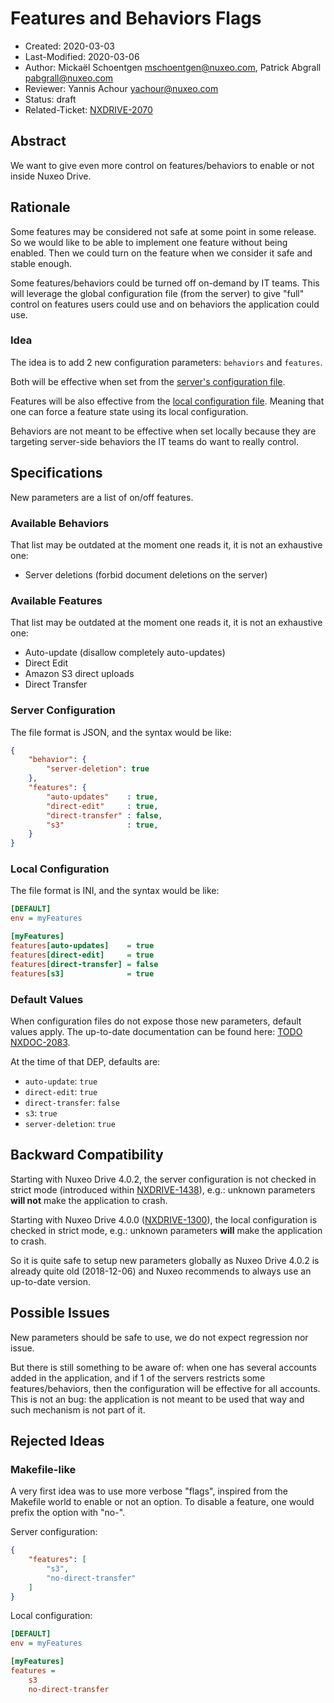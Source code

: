 # Features and Behaviors Flags

- Created: 2020-03-03
- Last-Modified: 2020-03-06
- Author: Mickaël Schoentgen <mschoentgen@nuxeo.com>,
          Patrick Abgrall <pabgrall@nuxeo.com>
- Reviewer: Yannis Achour <yachour@nuxeo.com>
- Status: draft
- Related-Ticket: [NXDRIVE-2070](https://jira.nuxeo.com/browse/NXDRIVE-2070)

## Abstract

We want to give even more control on features/behaviors to enable or not inside Nuxeo Drive.

## Rationale

Some features may be considered not safe at some point in some release.
So we would like to be able to implement one feature without being enabled.
Then we could turn on the feature when we consider it safe and stable enough.

Some features/behaviors could be turned off on-demand by IT teams.
This will leverage the global configuration file (from the server) to give "full" control on features users could use and on behaviors the application could use.

### Idea

The idea is to add 2 new configuration parameters: `behaviors` and `features`.

Both will be effective when set from the [server's configuration file](https://doc.nuxeo.com/client-apps/how-to-configure-nuxeo-drive-globally/).

Features will be also effective from the [local configuration file](https://doc.nuxeo.com/client-apps/nuxeo-drive/#configuration-file).
Meaning that one can force a feature state using its local configuration.

Behaviors are not meant to be effective when set locally because they are targeting server-side behaviors the IT teams do want to really control.

## Specifications

New parameters are a list of on/off features.

### Available Behaviors

That list may be outdated at the moment one reads it, it is not an exhaustive one:

- Server deletions (forbid document deletions on the server)

### Available Features

That list may be outdated at the moment one reads it, it is not an exhaustive one:

- Auto-update (disallow completely auto-updates)
- Direct Edit
- Amazon S3 direct uploads
- Direct Transfer

### Server Configuration

The file format is JSON, and the syntax would be like:

```json
{
    "behavior": {
        "server-deletion": true
    },
    "features": {
        "auto-updates"    : true,
        "direct-edit"     : true,
        "direct-transfer" : false,
        "s3"              : true,
    }
}
```

### Local Configuration

The file format is INI, and the syntax would be like:

```ini
[DEFAULT]
env = myFeatures

[myFeatures]
features[auto-updates]    = true
features[direct-edit]     = true
features[direct-transfer] = false
features[s3]              = true
```

### Default Values

When configuration files do not expose those new parameters, default values apply.
The up-to-date documentation can be found here: [TODO NXDOC-2083](https://jira.nuxeo.com/browse/NXDOC-2083).

At the time of that DEP, defaults are:

- `auto-update`: `true`
- `direct-edit`: `true`
- `direct-transfer`: `false`
- `s3`: `true`
- `server-deletion`: `true`

## Backward Compatibility

Starting with Nuxeo Drive 4.0.2, the server configuration is not checked in strict mode (introduced within [NXDRIVE-1438](https://jira.nuxeo.com/browse/NXDRIVE-1438)), e.g.: unknown parameters __will not__ make the application to crash.

Starting with Nuxeo Drive 4.0.0 ([NXDRIVE-1300](https://jira.nuxeo.com/browse/NXDRIVE-1300)), the local configuration is checked in strict mode, e.g.: unknown parameters __will__ make the application to crash.

So it is quite safe to setup new parameters globally as Nuxeo Drive 4.0.2 is already quite old (2018-12-06) and Nuxeo recommends to always use an up-to-date version.

## Possible Issues

New parameters should be safe to use, we do not expect regression nor issue.

But there is still something to be aware of: when one has several accounts added in the application, and if 1 of the servers restricts some features/behaviors, then the configuration will be effective for all accounts.
This is not an bug: the application is not meant to be used that way and such mechanism is not part of it.

## Rejected Ideas

### Makefile-like

A very first idea was to use more verbose "flags", inspired from the Makefile world to enable or not an option.
To disable a feature, one would prefix the option with "no-".

Server configuration:
```json
{
    "features": [
        "s3",
        "no-direct-transfer"
    ]
}
```

Local configuration:
```ini
[DEFAULT]
env = myFeatures

[myFeatures]
features =
    s3
    no-direct-transfer
```
